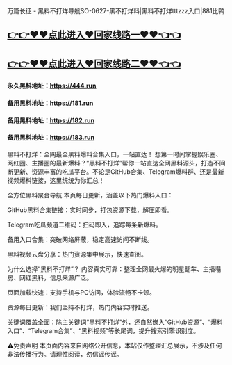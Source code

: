 万篇长征 - 黑料不打烊导航SO-0627-黑不打烊料|黑料不打烊tttzzz入口|881比鸭

## [👉👉♥♥点此进入♥回家线路一♥♥👈👈](https://unpkg.com/182run/index.html)
## [👉👉♥♥点此进入♥回家线路二♥♥👈👈](https://unpkg.com/182-1run/index.html)

#### 永久黑料地址：https://444.run
#### 备用黑料地址：https://181.run
#### 备用黑料地址：https://182.run
#### 备用黑料地址：https://183.run

黑料不打烊：全网最全黑料爆料合集入口，一站直达！
想第一时间掌握娱乐圈、网红圈、主播圈的最新爆料？“黑料不打烊”帮你一站直达全网黑料源头，打造不间断更新、资源丰富的吃瓜平台。不论是GitHub合集、Telegram爆料群、还是最新视频爆料链接，这里统统为你汇总！

全方位黑料聚合导航
本页每日更新，涵盖以下热门爆料入口：

GitHub黑料合集链接：实时同步，打包资源下载，解压即看。

Telegram吃瓜频道二维码：扫码即入，追踪每条新爆料。

备用入口合集：突破网络屏蔽，稳定高速访问不断线。

黑料视频云盘分享：热门资源集中展示，快速查阅。

为什么选择“黑料不打烊”？
内容真实可靠：整理全网最火爆的明星翻车、主播塌房、网红黑料，信息来源广泛。

页面加载快速：支持手机与PC访问，体验流畅不卡顿。

资源每日更新：我们坚持不打烊，热门内容实时推送。

关键词覆盖全面：除主关键词“黑料不打烊”外，还自然嵌入“GitHub资源”、“爆料入口”、“Telegram合集”、“黑料视频”等长尾词，提升搜索引擎识别度。

⚠免责声明
本页面内容来自网络公开信息，本站仅作整理汇总展示，不涉及任何非法传播行为。请理性阅读，勿信谣传谣。
